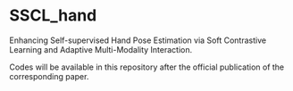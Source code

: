 # SSCL_hand

Enhancing Self-supervised Hand Pose Estimation via Soft Contrastive Learning and Adaptive Multi-Modality Interaction.

Codes will be available in this repository after the official publication of the corresponding paper.
